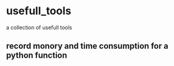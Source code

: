 # usefull_tools
a collection of usefull tools

## record monory and time consumption for a python function
